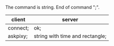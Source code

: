 The command is string. End of command ";".

| client  | server                          |
| ------- | ------------------------------- |
| connect;| ok;                             |
| askpixy;| string with time and rectangle; |
